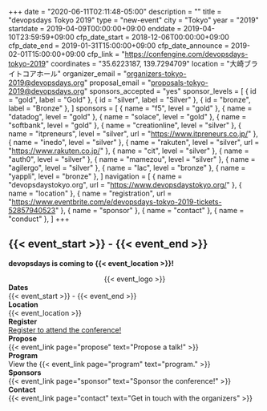 +++
date = "2020-06-11T02:11:48-05:00"
description = ""
title = "devopsdays Tokyo 2019"
type = "new-event"
city = "Tokyo"
year = "2019"
startdate = 2019-04-09T00:00:00+09:00
enddate = 2019-04-10T23:59:59+09:00
cfp_date_start = 2018-12-06T00:00:00+09:00
cfp_date_end = 2019-01-31T15:00:00+09:00
cfp_date_announce = 2019-02-01T15:00:00+09:00
cfp_link = "https://confengine.com/devopsdays-tokyo-2019"
coordinates = "35.6223187, 139.7294709"
location = "大崎ブライトコアホール"
organizer_email = "organizers-tokyo-2019@devopsdays.org"
proposal_email = "proposals-tokyo-2019@devopsdays.org"
sponsors_accepted = "yes"
sponsor_levels = [
    { id = "gold", label = "Gold" },
    { id = "silver", label = "Silver" },
    { id = "bronze", label = "Bronze" },
]
sponsors = [
    { name = "f5", level = "gold" },
    { name = "datadog", level = "gold" },
    { name = "solace", level = "gold" },
    { name = "softbank", level = "gold" },
    { name = "creationline", level = "silver" },
    { name = "itpreneurs", level = "silver", url = "https://www.itpreneurs.co.jp/" },
    { name = "inedo", level = "silver" },
    { name = "rakuten", level = "silver", url = "https://www.rakuten.co.jp/" },
    { name = "cit", level = "silver" },
    { name = "auth0", level = "silver" },
    { name = "mamezou", level = "silver" },
    { name = "agilergo", level = "silver" },
    { name = "lac", level = "bronze" },
    { name = "yappli", level = "bronze" },
]
navigation = [
    { name = "devopsdaystokyo.org", url = "https://www.devopsdaystokyo.org/" },
    { name = "location" },
    { name = "registration", url = "https://www.eventbrite.com/e/devopsdays-tokyo-2019-tickets-52857940523" },
    { name = "sponsor" },
    { name = "contact" },
    { name = "conduct" },
]
+++
<h2>{{< event_start >}} - {{< event_end >}}</h2>


**devopsdays is coming to {{< event_location >}}!**

<div style="text-align:center;">
  {{< event_logo >}}
</div>

<div class = "row">
  <div class = "col-md-2">
    <strong>Dates</strong>
  </div>
  <div class = "col-md-8">
    {{< event_start >}} - {{< event_end >}}
  </div>
</div>

<div class = "row">
  <div class = "col-md-2">
    <strong>Location</strong>
  </div>
  <div class = "col-md-8">
    {{< event_location >}}
  </div>
</div>

<div class = "row">
  <div class = "col-md-2">
    <strong>Register</strong>
  </div>
  <div class = "col-md-8">
    <a href="https://www.eventbrite.com/e/devopsdays-tokyo-2019-tickets-52857940523">Register to attend the conference!</a>
  </div>
</div>

<div class = "row">
  <div class = "col-md-2">
    <strong>Propose</strong>
  </div>
  <div class = "col-md-8">
    {{< event_link page="propose" text="Propose a talk!" >}}
  </div>
</div>

<div class = "row">
  <div class = "col-md-2">
    <strong>Program</strong>
  </div>
  <div class = "col-md-8">
    View the {{< event_link page="program" text="program." >}}
  </div>
</div>

<!-- <div class = "row">
  <div class = "col-md-2">
    <strong>Speakers</strong>
  </div>
  <div class = "col-md-8">
    Check out the {{< event_link page="speakers" text="speakers!" >}}
  </div>
</div> -->

<div class = "row">
  <div class = "col-md-2">
    <strong>Sponsors</strong>
  </div>
  <div class = "col-md-8">
    {{< event_link page="sponsor" text="Sponsor the conference!" >}}
  </div>
</div>

<div class = "row">
  <div class = "col-md-2">
    <strong>Contact</strong>
  </div>
  <div class = "col-md-8">
    {{< event_link page="contact" text="Get in touch with the organizers" >}}
  </div>
</div>

<!--
{{< event_twitter >}}
-->

